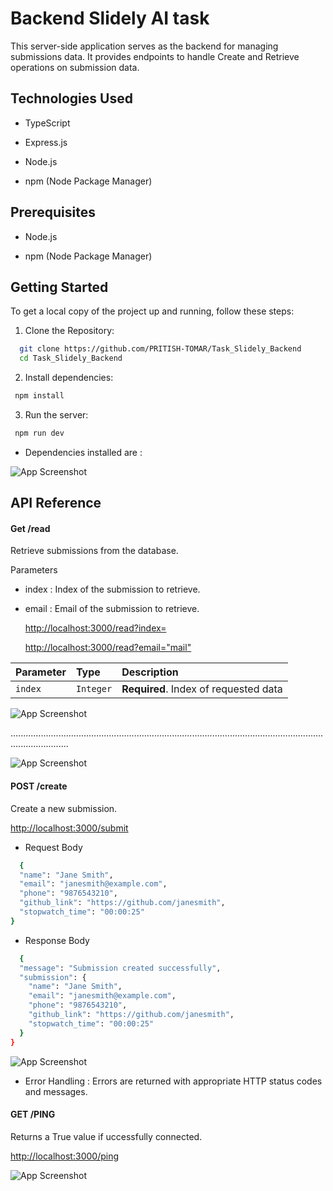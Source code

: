 
# Backend Slidely AI task

This server-side application serves as the backend for managing submissions data. It provides endpoints to handle Create and Retrieve operations on submission data.



## Technologies Used

 * TypeScript

 * Express.js

 * Node.js

 * npm (Node Package Manager)


## Prerequisites

 * Node.js

 * npm (Node Package Manager)

## Getting Started

To get a local copy of the project up and running, follow these steps:


1. Clone the Repository:

```bash
  git clone https://github.com/PRITISH-TOMAR/Task_Slidely_Backend
  cd Task_Slidely_Backend
```
2. Install dependencies:
```bash
 npm install
```
3. Run the server:
```bash
 npm run dev
```

* Dependencies installed are :

![App Screenshot](https://i.ibb.co/580KDZJ/image.png)

## API Reference



#### Get /read

Retrieve submissions from the database.

Parameters
* index : Index of the submission to retrieve.
* email : Email of the submission to retrieve.


  [http://localhost:3000/read?index=<index>](http://localhost:3000/read?index=<index>)

  [http://localhost:3000/read?email="mail"](http://localhost:3000/read?email="mail")



| Parameter | Type     | Description                |
| :-------- | :------- | :------------------------- |
| `index` | `Integer` | **Required**. Index of requested data|




![App Screenshot](https://i.ibb.co/D1LXhNr/GetIndex.png)

...................................................................................................................................................


![App Screenshot](https://i.ibb.co/M8kQwTj/GetEmail.png)


#### POST /create 

Create a new submission.



[http://localhost:3000/submit](http://localhost:3000/submit)

* Request Body
```bash
  {
  "name": "Jane Smith",
  "email": "janesmith@example.com",
  "phone": "9876543210",
  "github_link": "https://github.com/janesmith",
  "stopwatch_time": "00:00:25"
}

```
* Response Body
```bash
  {
  "message": "Submission created successfully",
  "submission": {
    "name": "Jane Smith",
    "email": "janesmith@example.com",
    "phone": "9876543210",
    "github_link": "https://github.com/janesmith",
    "stopwatch_time": "00:00:25"
  }
}

```
![App Screenshot](https://i.ibb.co/pLK9XyF/Post-Submit.png)

*  Error Handling : 
   Errors are returned with appropriate HTTP status codes and messages.

#### GET /PING 

Returns a True value if uccessfully connected.

  [http://localhost:3000/ping](http://localhost:3000/ping)


![App Screenshot](https://i.ibb.co/hYLX9rg/GetPing.png)
